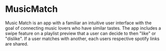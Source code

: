 # MusicMatch

Music Match is an app with a familiar an intuitive user interface with the goal of connecting music lovers who have similar tastes. The app includes a swipe feature on a playlist preview that a user can decide to then "like" or "dislike". If a user matches with another, each users respective spotify links are shared.
